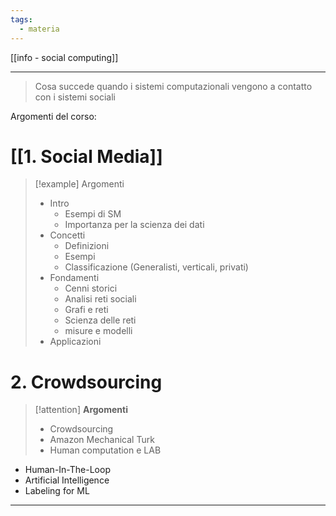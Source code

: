 ```yaml
---
tags:
  - materia
---
```

[[info - social computing]]

---

> Cosa succede quando i sistemi computazionali vengono a contatto con i sistemi sociali 


Argomenti del corso: 

# [[1. Social Media]]

> [!example] Argomenti
> - Intro 
> 	- Esempi di SM
> 	- Importanza per la scienza dei dati 
> - Concetti
> 	- Definizioni
> 	- Esempi 
> 	- Classificazione (Generalisti, verticali, privati)
> - Fondamenti
> 	- Cenni storici 
> 	- Analisi reti sociali
> 	- Grafi e reti
> 	- Scienza delle reti
> 	- misure e modelli
> - Applicazioni

# 2. Crowdsourcing

> [!attention]  **Argomenti** 
 > - Crowdsourcing 
 > - Amazon Mechanical Turk
 > - Human computation
 > e LAB
 
- Human-In-The-Loop
- Artificial Intelligence
- Labeling for ML
---


